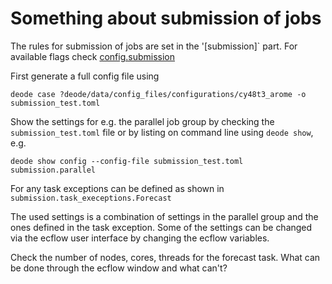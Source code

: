 # Something about submission of jobs

The rules for submission of jobs are set in the '[submission]` part. For available flags check [config.submission](file:///home/a000864/dev/develop/docs/_build/misc_section_in_doc_page.html#submission)

First generate a full config file using
```
deode case ?deode/data/config_files/configurations/cy48t3_arome -o submission_test.toml
```

Show the settings for e.g. the parallel job group by checking the `submission_test.toml` file or by listing on command line using `deode show`, e.g.

```
deode show config --config-file submission_test.toml submission.parallel
```

For any task exceptions can be defined as shown in `submission.task_execeptions.Forecast`

The used settings is a combination of settings in the parallel group and the ones defined in the task exception. Some of the settings can be changed via the ecflow user interface by changing the ecflow variables.
 
Check the number of nodes, cores, threads for the forecast task. What can be done through the ecflow window and what can't?

